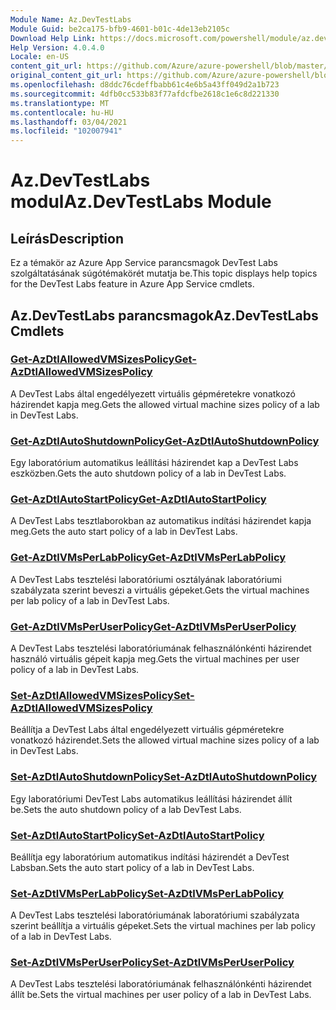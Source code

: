```yaml
---
Module Name: Az.DevTestLabs
Module Guid: be2ca175-bfb9-4601-b01c-4de13eb2105c
Download Help Link: https://docs.microsoft.com/powershell/module/az.devtestlabs
Help Version: 4.0.4.0
Locale: en-US
content_git_url: https://github.com/Azure/azure-powershell/blob/master/src/DevTestLabs/DevTestLabs/help/Az.DevTestLabs.md
original_content_git_url: https://github.com/Azure/azure-powershell/blob/master/src/DevTestLabs/DevTestLabs/help/Az.DevTestLabs.md
ms.openlocfilehash: d8ddc76cdeffbabb61c4e6b5a43ff049d2a1b723
ms.sourcegitcommit: 4dfb0cc533b83f77afdcfbe2618c1e6c8d221330
ms.translationtype: MT
ms.contentlocale: hu-HU
ms.lasthandoff: 03/04/2021
ms.locfileid: "102007941"
---
```

# <span data-ttu-id="25491-101">Az.DevTestLabs modul</span><span class="sxs-lookup"><span data-stu-id="25491-101">Az.DevTestLabs Module</span></span>
## <span data-ttu-id="25491-102">Leírás</span><span class="sxs-lookup"><span data-stu-id="25491-102">Description</span></span>
<span data-ttu-id="25491-103">Ez a témakör az Azure App Service parancsmagok DevTest Labs szolgáltatásának súgótémakörét mutatja be.</span><span class="sxs-lookup"><span data-stu-id="25491-103">This topic displays help topics for the DevTest Labs feature in Azure App Service cmdlets.</span></span>

## <span data-ttu-id="25491-104">Az.DevTestLabs parancsmagok</span><span class="sxs-lookup"><span data-stu-id="25491-104">Az.DevTestLabs Cmdlets</span></span>
### [<span data-ttu-id="25491-105">Get-AzDtlAllowedVMSizesPolicy</span><span class="sxs-lookup"><span data-stu-id="25491-105">Get-AzDtlAllowedVMSizesPolicy</span></span>](Get-AzDtlAllowedVMSizesPolicy.md)
<span data-ttu-id="25491-106">A DevTest Labs által engedélyezett virtuális gépméretekre vonatkozó házirendet kapja meg.</span><span class="sxs-lookup"><span data-stu-id="25491-106">Gets the allowed virtual machine sizes policy of a lab in DevTest Labs.</span></span>

### [<span data-ttu-id="25491-107">Get-AzDtlAutoShutdownPolicy</span><span class="sxs-lookup"><span data-stu-id="25491-107">Get-AzDtlAutoShutdownPolicy</span></span>](Get-AzDtlAutoShutdownPolicy.md)
<span data-ttu-id="25491-108">Egy laboratórium automatikus leállítási házirendet kap a DevTest Labs eszközben.</span><span class="sxs-lookup"><span data-stu-id="25491-108">Gets the auto shutdown policy of a lab in DevTest Labs.</span></span>

### [<span data-ttu-id="25491-109">Get-AzDtlAutoStartPolicy</span><span class="sxs-lookup"><span data-stu-id="25491-109">Get-AzDtlAutoStartPolicy</span></span>](Get-AzDtlAutoStartPolicy.md)
<span data-ttu-id="25491-110">A DevTest Labs tesztlaborokban az automatikus indítási házirendet kapja meg.</span><span class="sxs-lookup"><span data-stu-id="25491-110">Gets the auto start policy of a lab in DevTest Labs.</span></span>

### [<span data-ttu-id="25491-111">Get-AzDtlVMsPerLabPolicy</span><span class="sxs-lookup"><span data-stu-id="25491-111">Get-AzDtlVMsPerLabPolicy</span></span>](Get-AzDtlVMsPerLabPolicy.md)
<span data-ttu-id="25491-112">A DevTest Labs tesztelési laboratóriumi osztályának laboratóriumi szabályzata szerint beveszi a virtuális gépeket.</span><span class="sxs-lookup"><span data-stu-id="25491-112">Gets the virtual machines per lab policy of a lab in DevTest Labs.</span></span>

### [<span data-ttu-id="25491-113">Get-AzDtlVMsPerUserPolicy</span><span class="sxs-lookup"><span data-stu-id="25491-113">Get-AzDtlVMsPerUserPolicy</span></span>](Get-AzDtlVMsPerUserPolicy.md)
<span data-ttu-id="25491-114">A DevTest Labs tesztelési laboratóriumának felhasználónkénti házirendet használó virtuális gépeit kapja meg.</span><span class="sxs-lookup"><span data-stu-id="25491-114">Gets the virtual machines per user policy of a lab in DevTest Labs.</span></span>

### [<span data-ttu-id="25491-115">Set-AzDtlAllowedVMSizesPolicy</span><span class="sxs-lookup"><span data-stu-id="25491-115">Set-AzDtlAllowedVMSizesPolicy</span></span>](Set-AzDtlAllowedVMSizesPolicy.md)
<span data-ttu-id="25491-116">Beállítja a DevTest Labs által engedélyezett virtuális gépméretekre vonatkozó házirendet.</span><span class="sxs-lookup"><span data-stu-id="25491-116">Sets the allowed virtual machine sizes policy of a lab in DevTest Labs.</span></span>

### [<span data-ttu-id="25491-117">Set-AzDtlAutoShutdownPolicy</span><span class="sxs-lookup"><span data-stu-id="25491-117">Set-AzDtlAutoShutdownPolicy</span></span>](Set-AzDtlAutoShutdownPolicy.md)
<span data-ttu-id="25491-118">Egy laboratóriumi DevTest Labs automatikus leállítási házirendet állít be.</span><span class="sxs-lookup"><span data-stu-id="25491-118">Sets the auto shutdown policy of a lab DevTest Labs.</span></span>

### [<span data-ttu-id="25491-119">Set-AzDtlAutoStartPolicy</span><span class="sxs-lookup"><span data-stu-id="25491-119">Set-AzDtlAutoStartPolicy</span></span>](Set-AzDtlAutoStartPolicy.md)
<span data-ttu-id="25491-120">Beállítja egy laboratórium automatikus indítási házirendét a DevTest Labsban.</span><span class="sxs-lookup"><span data-stu-id="25491-120">Sets the auto start policy of a lab in DevTest Labs.</span></span>

### [<span data-ttu-id="25491-121">Set-AzDtlVMsPerLabPolicy</span><span class="sxs-lookup"><span data-stu-id="25491-121">Set-AzDtlVMsPerLabPolicy</span></span>](Set-AzDtlVMsPerLabPolicy.md)
<span data-ttu-id="25491-122">A DevTest Labs tesztelési laboratóriumának laboratóriumi szabályzata szerint beállítja a virtuális gépeket.</span><span class="sxs-lookup"><span data-stu-id="25491-122">Sets the virtual machines per lab policy of a lab in DevTest Labs.</span></span>

### [<span data-ttu-id="25491-123">Set-AzDtlVMsPerUserPolicy</span><span class="sxs-lookup"><span data-stu-id="25491-123">Set-AzDtlVMsPerUserPolicy</span></span>](Set-AzDtlVMsPerUserPolicy.md)
<span data-ttu-id="25491-124">A DevTest Labs tesztelési laboratóriumának felhasználónkénti házirendet állít be.</span><span class="sxs-lookup"><span data-stu-id="25491-124">Sets the virtual machines per user policy of a lab in DevTest Labs.</span></span>

